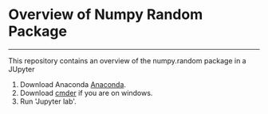 # Overview of Numpy Random Package

***

This repository contains an overview of the numpy.random package in a JUpyter 

1. Download Anaconda [Anaconda]().
2. Download [cmder]() if you are on windows.
3. Run 'Jupyter lab'.
